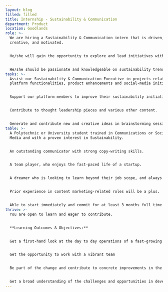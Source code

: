 ```yaml
---
layout: blog
filled: filled
title: Internship - Sustainability & Communication
department: Product
location: Goodlands
role: >-
  We are hiring a Sustainability & Communication intern that is driven, curious,
  creative, and motivated. 


  He/she will gain the opportunity to explore and lead initiatives within the company that will leave a visible impact. 


  He/she should be passionate and knowledgeable on sustainability trends and have strong writing skills.
tasks: >-
  Assist our Sustainability & Communication Executive in projects related to new
  platform functionalities, product enhancements and social-media initiatives. 


  Support our platform members to improve their sustainability initiatives and on-line profiles. 


  Contribute to thought leadership pieces and various other content.


  Generate and contribute new and creative ideas in brainstorming sessions.
table: >-
  A Polytechnic or University student trained in Communications or Social
  Media and with a proven interest in Sustainability. 


  An outstanding communicator with strong copy-writing skills. 


  A team player, who enjoys the fast-paced life of a startup.


  A dreamer who is looking to learn beyond their job scope, and always looking to innovate and suggest new more effective ways to do various tasks 


  Prior experience in content marketing-related roles will be a plus.


  Able to start immediately and commit for at least 3 months full time.
thrive: >-
  You are open to learn and eager to contribute. 


  **Learning Outcomes & Objectives:** 


  Get a first-hand look at the day to day operations of a fast-growing startup 


  Get the opportunity to work with a vibrant team 


  Be part of the change and contribute to concrete improvements in the African T&A ecosystem 


  Get a broad understanding of the challenges and opportunities in developing sustainability initiatives across a diverse range of activities from manufacturing to services.
---
```

